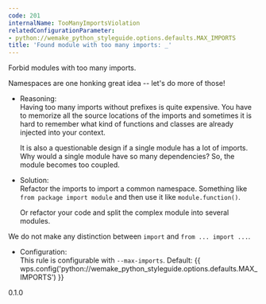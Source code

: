 ```yaml
---
code: 201
internalName: TooManyImportsViolation
relatedConfigurationParameter:
- python://wemake_python_styleguide.options.defaults.MAX_IMPORTS
title: 'Found module with too many imports: _'
---
```


Forbid modules with too many imports.

Namespaces are one honking great idea -- let's do more of those\!

  - Reasoning:  
    Having too many imports without prefixes is quite expensive. You
    have to memorize all the source locations of the imports and
    sometimes it is hard to remember what kind of functions and classes
    are already injected into your context.
    
    It is also a questionable design if a single module has a lot of
    imports. Why would a single module have so many dependencies? So,
    the module becomes too coupled.

  - Solution:  
    Refactor the imports to import a common namespace. Something like
    `from package import module` and then use it like
    `module.function()`.
    
    Or refactor your code and split the complex module into several
    modules.

We do not make any distinction between `import` and `from ... import
...`.

  - Configuration:  
    This rule is configurable with `--max-imports`. Default:
    {{ wps.config('python://wemake_python_styleguide.options.defaults.MAX_IMPORTS') }}

<div class="versionadded">

0.1.0

</div>